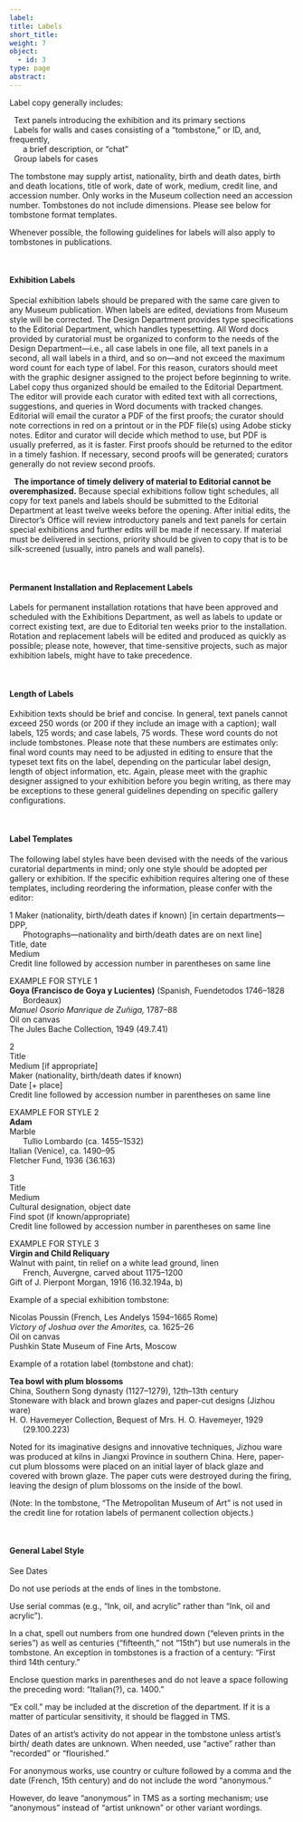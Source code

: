 ```yaml
---
label: 
title: Labels
short_title:
weight: 7
object:
  - id: 3
type: page
abstract:
---
```

Label copy generally includes:

&nbsp; Text panels introducing the exhibition and its primary sections <br/>
&nbsp; Labels for walls and cases consisting of a “tombstone,” or ID, and, frequently, <br/>
&nbsp; &nbsp; &nbsp; a brief description, or “chat” <br/>
&nbsp; Group labels for cases

The tombstone may supply artist, nationality, birth and death dates, birth and death locations, title of work, date of work, medium, credit line, and accession number. Only works in the Museum collection need an accession number.
Tombstones do not include dimensions. Please see below for tombstone format templates.

Whenever possible, the following guidelines for labels will also apply to tombstones in publications.

&nbsp;


#### Exhibition Labels

Special exhibition labels should be prepared with the same care given to any Museum publication. When labels are edited, deviations from Museum style will be corrected. The Design Department provides type specifications to the Editorial Department, which handles typesetting. All Word docs provided by curatorial must be organized to conform to the needs of the Design Department—i.e., all case labels in one file, all text panels in a second, all wall labels in a third, and so on—and not exceed the maximum word count for each type of label. For this reason, curators should meet with the graphic designer assigned to the project before beginning to write. Label copy thus organized should be emailed to the Editorial Department. The editor will provide each curator with edited text with all corrections, suggestions, and queries in Word documents with tracked changes. Editorial will email the curator a PDF of the first proofs; the curator should note corrections in red on a printout or in the PDF file(s) using Adobe sticky notes. Editor and curator will decide which method to use, but PDF is usually preferred, as it is faster. First proofs should be returned to the editor in a timely fashion. If necessary, second proofs will be generated; curators generally do not review second proofs.

&nbsp; **The importance of timely delivery of material to Editorial cannot be overemphasized.** Because special exhibitions follow tight schedules, all copy for text panels and labels should be submitted to the Editorial Department at least twelve weeks before the opening. After initial edits, the Director’s Office will review introductory panels and text panels for certain special exhibitions and further edits will be made if necessary. If material must be delivered in sections, priority should be given to copy that is to be silk-screened (usually, intro panels and wall panels).

&nbsp;


#### Permanent Installation and Replacement Labels

Labels for permanent installation rotations that have been approved and scheduled with the Exhibitions Department, as well as labels to update or correct existing text, are due to Editorial ten weeks prior to the installation. Rotation and replacement labels will be edited and produced as quickly as possible; please
note, however, that time-sensitive projects, such as major exhibition labels, might have to take precedence.

&nbsp;


#### Length of Labels

Exhibition texts should be brief and concise. In general, text panels cannot exceed 250 words (or 200 if they include an image with a caption); wall labels, 125 words; and case labels, 75 words. These word counts do not include tombstones. Please note that these numbers are estimates only: final word counts may need to be adjusted in editing to ensure that the typeset text fits on the label, depending on the particular label design, length of object information, etc. Again, please meet with the graphic designer assigned to your exhibition before you begin writing, as there may be exceptions to these general guidelines depending on specific gallery configurations.

&nbsp;


#### Label Templates

The following label styles have been devised with the needs of the various curatorial departments in mind; only one style should be adopted per gallery or exhibition. If the specific exhibition requires altering one of these templates, including reordering the information, please confer with the editor:

1
Maker (nationality, birth/death dates if known) [in certain departments—DPP, <br/>
&nbsp; &nbsp; &nbsp; Photographs—nationality and birth/death dates are on next line] <br/>
Title, date <br/>
Medium <br/>
Credit line followed by accession number in parentheses on same line

EXAMPLE FOR STYLE 1 <br/>
**Goya (Francisco de Goya y Lucientes)** (Spanish, Fuendetodos 1746–1828 <br/>
&nbsp; &nbsp; &nbsp; Bordeaux) <br/>
*Manuel Osorio Manrique de Zuñiga,* 1787–88 <br/>
Oil on canvas <br/>
The Jules Bache Collection, 1949 (49.7.41)

2 <br/>
Title <br/>
Medium [if appropriate] <br/>
Maker (nationality, birth/death dates if known) <br/>
Date [+ place] <br/>
Credit line followed by accession number in parentheses on same line

EXAMPLE FOR STYLE 2 <br/>
**Adam** <br/>
Marble <br/>
&nbsp; &nbsp; &nbsp; Tullio Lombardo (ca. 1455–1532)<br/>
Italian (Venice), ca. 1490–95 <br/>
Fletcher Fund, 1936 (36.163)

3 <br/>
Title <br/>
Medium <br/>
Cultural designation, object date <br/>
Find spot (if known/appropriate) <br/>
Credit line followed by accession number in parentheses on same line

EXAMPLE FOR STYLE 3 <br/>
**Virgin and Child Reliquary** <br/>
Walnut with paint, tin relief on a white lead ground, linen <br/>
&nbsp; &nbsp; &nbsp; French, Auvergne, carved about 1175–1200 <br/>
Gift of J. Pierpont Morgan, 1916 (16.32.194a, b)

Example of a special exhibition tombstone: <br/>

Nicolas Poussin (French, Les Andelys 1594–1665 Rome)<br/>
*Victory of Joshua over the Amorites,* ca. 1625–26 <br/>
Oil on canvas <br/>
Pushkin State Museum of Fine Arts, Moscow <br/>

Example of a rotation label (tombstone and chat):

**Tea bowl with plum blossoms** <br/>
China, Southern Song dynasty (1127–1279), 12th–13th century <br/>
Stoneware with black and brown glazes and paper-cut designs (Jizhou ware) <br/>
H. O. Havemeyer Collection, Bequest of Mrs. H. O. Havemeyer, 1929 <br/>
&nbsp; &nbsp; &nbsp; (29.100.223)

Noted for its imaginative designs and innovative techniques, Jizhou ware was produced at kilns in Jiangxi Province in southern China. Here, paper-cut plum blossoms were placed on an initial layer of black glaze and covered with brown glaze. The paper cuts were destroyed during the firing, leaving the design of plum blossoms on the inside of the bowl. <br/>

(Note: In the tombstone, “The Metropolitan Museum of Art” is not used in the credit line for rotation labels of permanent collection objects.)

&nbsp;


#### General  Label  Style

See Dates

Do not use periods at the ends of lines in the tombstone.

Use serial commas (e.g., “Ink, oil, and acrylic” rather than “Ink, oil and acrylic”).

In a chat, spell out numbers from one hundred down (“eleven prints in the series”) as well as centuries (“fifteenth,” not “15th”) but use numerals in the tombstone. An exception in tombstones is a fraction of a century: “First third 14th century.”

Enclose question marks in parentheses and do not leave a space following the preceding word: “Italian(?), ca. 1400.”

“Ex coll.” may be included at the discretion of the department. If it is a matter of particular sensitivity, it should be flagged in TMS.

Dates of an artist’s activity do not appear in the tombstone unless artist’s birth/ death dates are unknown. When needed, use “active” rather than “recorded” or “flourished.”

For anonymous works, use country or culture followed by a comma and the date (French, 15th century) and do not include the word “anonymous.”

However, do leave “anonymous” in TMS as a sorting mechanism; use “anonymous” instead of “artist unknown” or other variant wordings.

